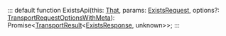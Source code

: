 :::
default function ExistsApi(this: [That](./That.md), params: [ExistsRequest](./ExistsRequest.md), options?: [TransportRequestOptionsWithMeta](./TransportRequestOptionsWithMeta.md)): Promise<[TransportResult](./TransportResult.md)<[ExistsResponse](./ExistsResponse.md), unknown>>;
:::
